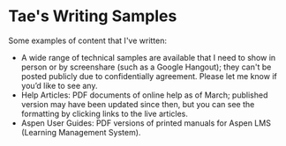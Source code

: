 # Tae's Writing Samples
Some examples of content that I've written:
- A wide range of technical samples are available that I need to show in person or by screenshare (such as a Google Hangout); they can't be posted publicly due to confidentially agreement. Please let me know if you’d like to see any.
- Help Articles: PDF documents of online help as of March; published version may have been updated since then, but you can see the formatting by clicking links to the live articles.
- Aspen User Guides: PDF versions of printed manuals for Aspen LMS (Learning Management System).
